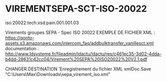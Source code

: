 # VIREMENTSEPA-SCT-ISO-20022
iso:20022:tech:xsd:pain.001.001.03

Virements groupes SEPA - Spec ISO 20022
EXEMPLE DE FICHIER XML : https://qonto-assets.s3.amazonaws.com/intercom_faq/addbulktransfer_vanillesct.xml
documentation : http://www.ldsysteme.fr/fileadmin/ldactu/ldactu/res/c461ec35-3d02-4dda-b4dd-28631c42cc04/Virement%20SEPA%20ISO20022%20V2.1.pdf

CHANGER DESTINATION
    'Enregistrement du fichier XML
    xmlDoc.Save "C:\Users\Max\Downloads\sepa_virement_iso.xml"

